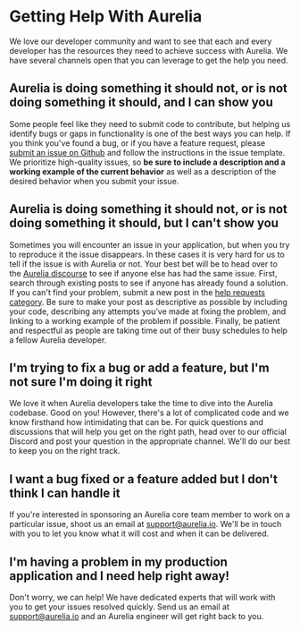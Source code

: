 # Getting Help With Aurelia

We love our developer community and want to see that each and every developer has the resources they need to achieve success with Aurelia. We have several channels open that you can leverage to get the help you need.

## Aurelia is doing something it should not, or is not doing something it should, and I can show you

Some people feel like they need to submit code to contribute, but helping us identify bugs or gaps in functionality is one of the best ways you can help. If you think you've found a bug, or if you have a feature request, please [submit an issue on Github](https://github.com/aurelia/aurelia/issues/new/choose) and follow the instructions in the issue template. We prioritize high-quality issues, so **be sure to include a description and a working example of the current behavior** as well as a description of the desired behavior when you submit your issue.

## Aurelia is doing something it should not, or is not doing something it should, but I can't show you

Sometimes you will encounter an issue in your application, but when you try to reproduce it the issue disappears. In these cases it is very hard for us to tell if the issue is with Aurelia or not. Your best bet will be to head over to the [Aurelia discourse](https://discourse.aurelia.io) to see if anyone else has had the same issue. First, search through existing posts to see if anyone has already found a solution. If you can't find your problem, submit a new post in the [help requests category](https://discourse.aurelia.io/c/help-requests). Be sure to make your post as descriptive as possible by including your code, describing any attempts you've made at fixing the problem, and linking to a working example of the problem if possible. Finally, be patient and respectful as people are taking time out of their busy schedules to help a fellow Aurelia developer.

## I'm trying to fix a bug or add a feature, but I'm not sure I'm doing it right

We love it when Aurelia developers take the time to dive into the Aurelia codebase. Good on you! However, there's a lot of complicated code and we know firsthand how intimidating that can be. For quick questions and discussions that will help you get on the right path, head over to our official Discord and post your question in the appropriate channel. We'll do our best to keep you on the right track.

## I want a bug fixed or a feature added but I don't think I can handle it

If you're interested in sponsoring an Aurelia core team member to work on a particular issue, shoot us an email at support@aurelia.io. We'll be in touch with you to let you know what it will cost and when it can be delivered.

## I'm having a problem in my production application and I need help right away!

Don't worry, we can help! We have dedicated experts that will work with you to get your issues resolved quickly. Send us an email at support@aurelia.io and an Aurelia engineer will get right back to you.
